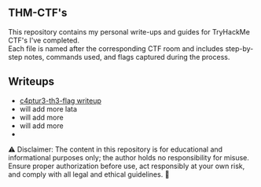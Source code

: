 ## THM-CTF's

This repository contains my personal write-ups and guides for TryHackMe CTF's I've completed.  
Each file is named after the corresponding CTF room and includes step-by-step notes, commands used, and flags captured during the process.

## Writeups

- [c4ptur3-th3-flag writeup](https://github.com/mauzware/THM-CTFs/blob/main/c4ptur3-th3-fl4g.md)
- will add more lata
- will add more
- will add more
- 


⚠️ Disclaimer: The content in this repository is for educational and informational purposes only; the author holds no responsibility for misuse. 
Ensure proper authorization before use, act responsibly at your own risk, and comply with all legal and ethical guidelines. 🚀
